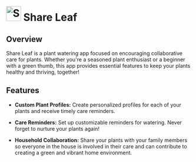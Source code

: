 # <img src="https://i.ibb.co/ftL1BFb/Vector.png" alt="Share Leaf Logo" width="40" /> Share Leaf

## Overview

Share Leaf is a plant watering app focused on encouraging collaborative care for plants. Whether you're a seasoned plant enthusiast or a beginner with a green thumb, this app provides essential features to keep your plants healthy and thriving, together!

## Features

- **Custom Plant Profiles:** Create personalized profiles for each of your plants and receive timely care reminders.

- **Care Reminders:** Set up customizable reminders for watering. Never forget to nurture your plants again!

- **Household Collaboration:** Share your plants with your family members so everyone in the house is involved in their care and can contribute to creating a green and vibrant home environment.

